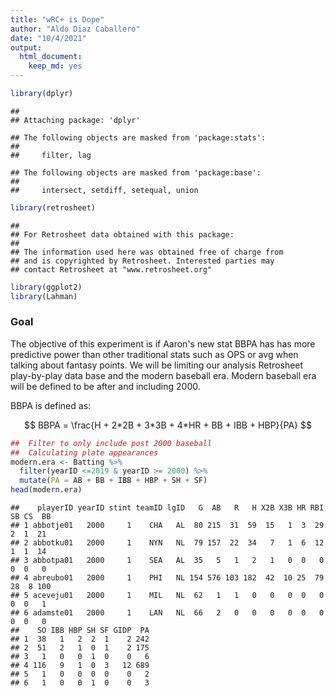 ```yaml
---
title: "wRC+ is Dope"
author: "Aldo Diaz Caballero"
date: "10/4/2021"
output: 
  html_document: 
    keep_md: yes
---
```



```r
library(dplyr)
```

```
## 
## Attaching package: 'dplyr'
```

```
## The following objects are masked from 'package:stats':
## 
##     filter, lag
```

```
## The following objects are masked from 'package:base':
## 
##     intersect, setdiff, setequal, union
```

```r
library(retrosheet)
```

```
## 
## For Retrosheet data obtained with this package:
## 
## The information used here was obtained free of charge from
## and is copyrighted by Retrosheet. Interested parties may
## contact Retrosheet at "www.retrosheet.org"
```

```r
library(ggplot2)
library(Lahman)
```


### Goal

The objective of this experiment is if Aaron's new stat BBPA has has more predictive power than other traditional stats such as OPS or avg when talking about fantasy points. We will be limiting our analysis Retrosheet play-by-play data base and the modern baseball era. Modern baseball era will be defined to be after and including 2000.

BBPA is defined as:

$$
BBPA = \frac{H + 2*2B + 3*3B + 4*HR + BB + IBB + HBP}{PA}
$$



```r
##  Filter to only include post 2000 baseball 
##  Calculating plate appearances
modern.era <- Batting %>%
  filter(yearID <=2019 & yearID >= 2000) %>%
  mutate(PA = AB + BB + IBB + HBP + SH + SF)
head(modern.era)
```

```
##    playerID yearID stint teamID lgID   G  AB   R   H X2B X3B HR RBI SB CS  BB
## 1 abbotje01   2000     1    CHA   AL  80 215  31  59  15   1  3  29  2  1  21
## 2 abbotku01   2000     1    NYN   NL  79 157  22  34   7   1  6  12  1  1  14
## 3 abbotpa01   2000     1    SEA   AL  35   5   1   2   1   0  0   0  0  0   0
## 4 abreubo01   2000     1    PHI   NL 154 576 103 182  42  10 25  79 28  8 100
## 5 aceveju01   2000     1    MIL   NL  62   1   1   0   0   0  0   0  0  0   1
## 6 adamste01   2000     1    LAN   NL  66   2   0   0   0   0  0   0  0  0   0
##    SO IBB HBP SH SF GIDP  PA
## 1  38   1   2  2  1    2 242
## 2  51   2   1  0  1    2 175
## 3   1   0   0  1  0    0   6
## 4 116   9   1  0  3   12 689
## 5   1   0   0  0  0    0   2
## 6   1   0   0  1  0    0   3
```

